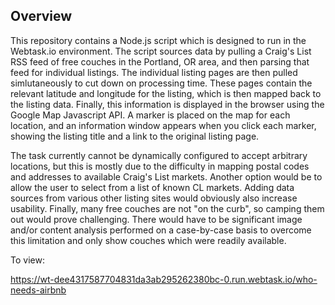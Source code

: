 ## Overview

This repository contains a Node.js script which is designed to run in the Webtask.io environment. The script sources data by pulling a Craig's List RSS feed of free couches in the Portland, OR area, and then parsing that feed for individual listings. The individual listing pages are then pulled simlutaneously to cut down on processing time. These pages contain the relevant latitude and longitude for the listing, which is then mapped back to the listing data. Finally, this information is displayed in the browser using the Google Map Javascript API. A marker is placed on the map for each location, and an information window appears when you click each marker, showing the listing title and a link to the original listing page.

The task currently cannot be dynamically configured to accept arbitrary locations, but this is mostly due to the difficulty in mapping postal codes and addresses to available Craig's List markets. Another option would be to allow the user to select from a list of known CL markets. Adding data sources from various other listing sites would obviously also increase usability. Finally, many free couches are not "on the curb", so camping them out would prove challenging. There would have to be significant image and/or content analysis performed on a case-by-case basis to overcome this limitation and only show couches which were readily available.

To view:

https://wt-dee4317587704831da3ab295262380bc-0.run.webtask.io/who-needs-airbnb
